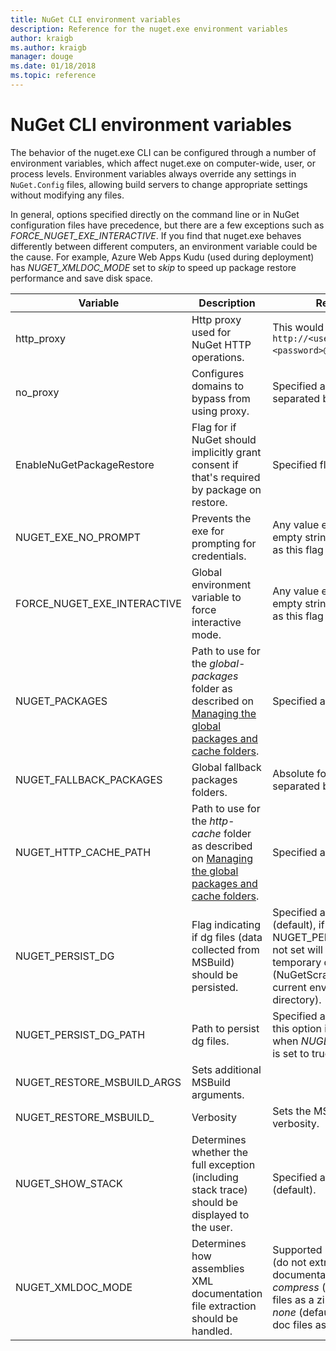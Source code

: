 ```yaml
---
title: NuGet CLI environment variables
description: Reference for the nuget.exe environment variables
author: kraigb
ms.author: kraigb
manager: douge
ms.date: 01/18/2018
ms.topic: reference
---
```


# NuGet CLI environment variables

The behavior of the nuget.exe CLI can be configured through a number of environment variables, which affect nuget.exe on computer-wide, user, or process levels. Environment variables always override any settings in `NuGet.Config` files, allowing build servers to change appropriate settings without modifying any files.

In general, options specified directly on the command line or in NuGet configuration files have precedence, but there are a few exceptions such as *FORCE_NUGET_EXE_INTERACTIVE*. If you find that nuget.exe behaves differently between different computers, an environment variable could be the cause. For example, Azure Web Apps Kudu (used during deployment) has *NUGET_XMLDOC_MODE* set to *skip* to speed up package restore performance and save disk space.


|          Variable           |                                                                                      Description                                                                                      |                                                                                      Remarks                                                                                      |
|-----------------------------|---------------------------------------------------------------------------------------------------------------------------------------------------------------------------------------|-----------------------------------------------------------------------------------------------------------------------------------------------------------------------------------|
|         http_proxy          |                                                                      Http proxy used for NuGet HTTP operations.                                                                       |                                                       This would be specified as `http://<username>:<password>@proxy.com`.                                                        |
|          no_proxy           |                                                                    Configures domains to bypass from using proxy.                                                                     |                                                                   Specified as domains separated by comma (,).                                                                    |
|  EnableNuGetPackageRestore  |                                              Flag for if NuGet should implicitly grant consent if that's required by package on restore.                                              |                                                                            Specified flag is specified                                                                            |
|     NUGET_EXE_NO_PROMPT     |                                                                    Prevents the exe for prompting for credentials.                                                                    |                                                   Any value except null or empty string will be treated as this flag set/true.                                                    |
| FORCE_NUGET_EXE_INTERACTIVE |                                                                Global environment variable to force interactive mode.                                                                 |                                                   Any value except null or empty string will be treated as this flag set/true.                                                    |
|       NUGET_PACKAGES        | Path to use for the *global-packages* folder as described on [Managing the global packages and cache folders](../consume-packages/managing-the-global-packages-and-cache-folders.md). |                                                                            Specified as absolute path.                                                                            |
|   NUGET_FALLBACK_PACKAGES   |                                                                           Global fallback packages folders.                                                                           |                                                                 Absolute folder paths separated by semicolon (;).                                                                 |
|    NUGET_HTTP_CACHE_PATH    |   Path to use for the *http-cache* folder as described on [Managing the global packages and cache folders](../consume-packages/managing-the-global-packages-and-cache-folders.md).    |                                                                            Specified as absolute path.                                                                            |
|      NUGET_PERSIST_DG       |                                                    Flag indicating if dg files (data collected from MSBuild) should be persisted.                                                     |   Specified as *true* or *false* (default), if NUGET_PERSIST_DG_PATH not set will be stored to temporary directory (NuGetScratch folder in current environment temp directory).   |
|    NUGET_PERSIST_DG_PATH    |                                                                               Path to persist dg files.                                                                               |                                           Specified as absolute path, this option is only used when *NUGET_PERSIST_DG* is set to true.                                            |
| NUGET_RESTORE_MSBUILD_ARGS  |                                                                          Sets additional MSBuild arguments.                                                                           |                                                                                                                                                                                   |
|   NUGET_RESTORE_MSBUILD_    |                                                                                       Verbosity                                                                                       |                                                                          Sets the MSBuild log verbosity.                                                                          |
|      NUGET_SHOW_STACK       |                                            Determines whether the full exception (including stack trace) should be displayed to the user.                                             |                                                                     Specified as *true* or *false* (default).                                                                     |
|      NUGET_XMLDOC_MODE      |                                                    Determines how assemblies XML documentation file extraction should be handled.                                                     | Supported modes are *skip* (do not extract XML documentation files), *compress* (store XML doc files as a zip archive) or *none* (default, treat XML doc files as regular files). |

